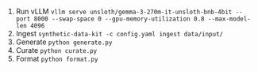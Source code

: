 1. Run vLLM  `vllm serve unsloth/gemma-3-270m-it-unsloth-bnb-4bit --port 8000 --swap-space 0 --gpu-memory-utilization 0.8 --max-model-len 4096`
2. Ingest `synthetic-data-kit -c config.yaml ingest data/input/`
3. Generate `python generate.py`
4. Curate `python curate.py`
5. Format `python format.py`